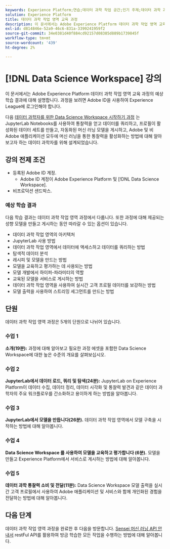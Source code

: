 ```yaml
---
keywords: Experience Platform;연습;데이터 과학 작업 공간;인기 주제;데이터 과학 과정;과정;dsw
solution: Experience Platform
title: 데이터 과학 작업 영역 교육 과정
description: 이 문서에서는 Adobe Experience Platform 데이터 과학 작업 영역 교육 과정에 대한 링크와 설명을 제공합니다.
exl-id: d814846e-52a9-46c6-831a-3399241959f2
source-git-commit: 34e0381d40f884cd92157d08385d889b1739845f
workflow-type: tm+mt
source-wordcount: '439'
ht-degree: 2%

---
```



# [!DNL Data Science Workspace] 강의

이 문서에서는 Adobe Experience Platform 데이터 과학 작업 영역 교육 과정의 예상 학습 결과에 대해 설명합니다. 과정을 보려면 Adobe ID을 사용하여 Experience League에 로그인해야 합니다.

다음 [데이터 과학자를 위한 Data Science Workspace 시작하기 과정](https://experienceleague.adobe.com/?recommended=ExperiencePlatform-U-1-2021.1.dsw) 는 JupyterLab Notebooks를 사용하여 통찰력을 얻고 데이터를 쿼리하고, 프로필이 활성화된 데이터 세트를 만들고, 자동화된 머신 러닝 모델을 게시하고, Adobe 및 비 Adobe 애플리케이션 모두에 머신 러닝을 통한 통찰력을 활성화하는 방법에 대해 알아보고자 하는 데이터 과학자를 위해 설계되었습니다.

## 강의 전제 조건

- 등록된 Adobe ID 계정.
   - Adobe ID 계정이 Adobe Experience Platform 및 [!DNL Data Science Workspace].
- 비프로덕션 샌드박스.

### 예상 학습 결과

다음 학습 결과는 데이터 과학 작업 영역 과정에서 다룹니다. 또한 과정에 대해 제공되는 성향 모델을 만들고 게시하는 동안 따라갈 수 있는 옵션이 있습니다.

- 데이터 과학 작업 영역의 아키텍처
- JupyterLab 사용 방법
- 데이터 과학 작업 영역에서 데이터에 액세스하고 데이터를 쿼리하는 방법
- 탐색적 데이터 분석
- 레시피 및 모델을 만드는 방법
- 모델을 교육하고 평가하는 데 사용되는 방법
- 모델 개발에서 하이퍼-파라미터의 역할
- 교육된 모델을 서비스로 게시하는 방법
- 데이터 과학 작업 영역을 사용하여 실시간 고객 프로필 데이터를 보강하는 방법
- 모델 출력을 사용하여 스트리밍 세그먼트를 만드는 방법

## 단원

데이터 과학 작업 영역 과정은 5개의 단원으로 나뉘어 있습니다.

### 수업 1

**소개(19분):** 과정에 대해 알아보고 필요한 과정 에셋을 포함한 Data Science Workspace에 대한 높은 수준의 개요를 살펴보십시오.

### 수업 2

**JupyterLab에서 데이터 로드, 쿼리 및 탐색(24분):** JupyterLab on Experience Platform이 데이터 수집, 데이터 정리, 데이터 시각화 및 통찰력 발견과 같은 데이터 과학자의 주요 워크플로우를 간소화하고 용이하게 하는 방법을 알아봅니다.

### 수업 3

**JupyterLab에서 모델을 만듭니다(26분).** 데이터 과학 작업 영역에서 모델 구축을 시작하는 방법에 대해 알아봅니다.

### 수업 4

**Data Science Workspace 를 사용하여 모델을 교육하고 평가합니다 (6분).** 모델을 만들고 Experience Platform에서 서비스로 게시하는 방법에 대해 알아봅니다.

### 수업 5

**데이터 과학 통찰력 소비 및 전달(11분):** Data Science Workspace 모델 출력을 실시간 고객 프로필에서 사용하여 Adobe 애플리케이션 및 서비스와 함께 개인화된 경험을 전달하는 방법에 대해 알아봅니다.

## 다음 단계

데이터 과학 작업 영역 과정을 완료한 후 다음을 방문합니다. [Sensei 머신 러닝 API 안내서](./api/getting-started.md) restFul API를 활용하여 방금 학습한 모든 작업을 수행하는 방법에 대해 알아봅니다.



